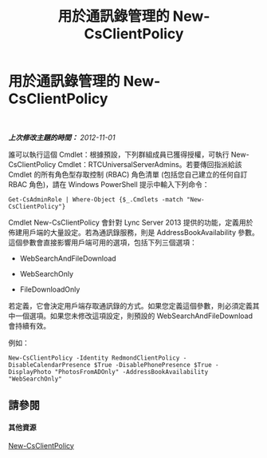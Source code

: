 ﻿---
title: 用於通訊錄管理的 New-CsClientPolicy
TOCTitle: 用於通訊錄管理的 New-CsClientPolicy
ms:assetid: ef4415fc-82c4-4dc8-97d1-37a084553343
ms:mtpsurl: https://technet.microsoft.com/zh-tw/library/Gg429726(v=OCS.15)
ms:contentKeyID: 49292748
ms.date: 08/24/2015
mtps_version: v=OCS.15
ms.translationtype: HT
---

# 用於通訊錄管理的 New-CsClientPolicy

 

_**上次修改主題的時間：** 2012-11-01_

誰可以執行這個 Cmdlet：根據預設，下列群組成員已獲得授權，可執行 New-CsClientPolicy Cmdlet：RTCUniversalServerAdmins。若要傳回指派給該 Cmdlet 的所有角色型存取控制 (RBAC) 角色清單 (包括您自己建立的任何自訂 RBAC 角色)，請在 Windows PowerShell 提示中輸入下列命令：

    Get-CsAdminRole | Where-Object {$_.Cmdlets -match "New-CsClientPolicy"}

Cmdlet New-CsClientPolicy 會針對 Lync Server 2013 提供的功能，定義用於佈建用戶端的大量設定。若為通訊錄服務，則是 AddressBookAvailability 參數。這個參數會直接影響用戶端可用的選項，包括下列三個選項：

  - WebSearchAndFileDownload

  - WebSearchOnly

  - FileDownloadOnly

若定義，它會決定用戶端存取通訊錄的方式。如果您定義這個參數，則必須定義其中一個選項。如果您未修改這項設定，則預設的 WebSearchAndFileDownload 會持續有效。

例如：

    New-CsClientPolicy -Identity RedmondClientPolicy -DisableCalendarPresence $True -DisablePhonePresence $True -DisplayPhoto "PhotosFromADOnly" -AddressBookAvailability "WebSearchOnly"

## 請參閱

#### 其他資源

[New-CsClientPolicy](https://docs.microsoft.com/en-us/powershell/module/skype/New-CsClientPolicy)

